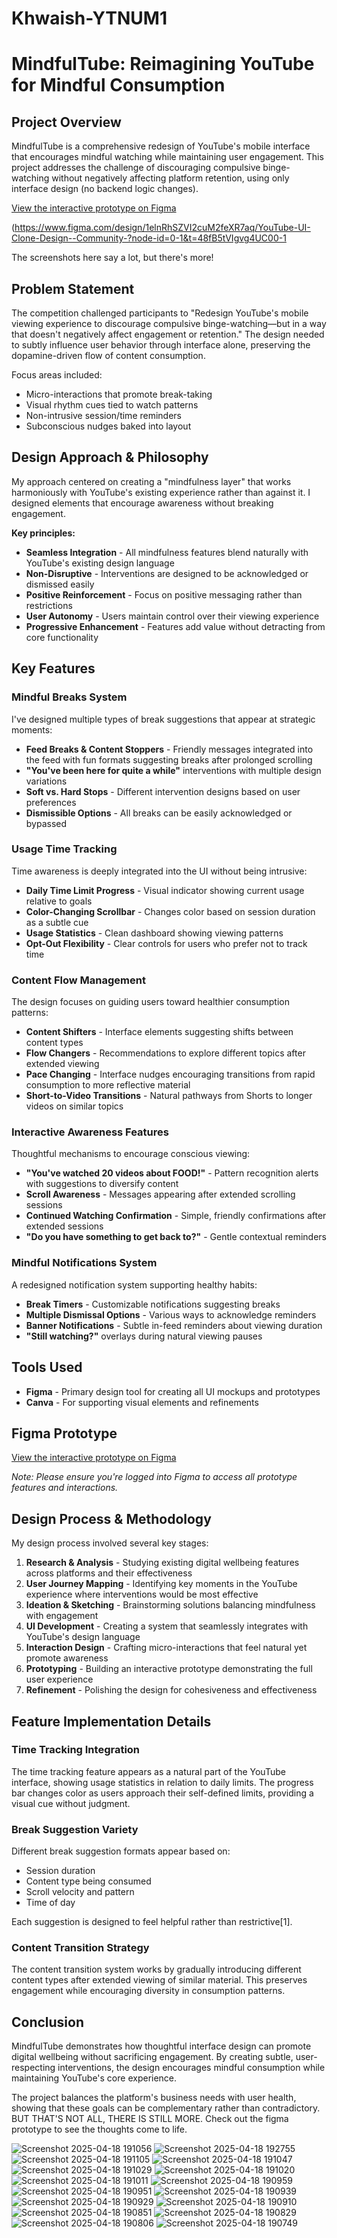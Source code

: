 # Khwaish-YTNUM1

# MindfulTube: Reimagining YouTube for Mindful Consumption

## Project Overview

MindfulTube is a comprehensive redesign of YouTube's mobile interface that encourages mindful watching while maintaining user engagement. This project addresses the challenge of discouraging compulsive binge-watching without negatively affecting platform retention, using only interface design (no backend logic changes).

[View the interactive prototype on Figma]((https://www.figma.com/design/1elnRhSZVI2cuM2feXR7aq/YouTube-UI-Clone-Design--Community-?node-id=0-1&t=48fB5tVIgvg4UC00-1))

(https://www.figma.com/design/1elnRhSZVI2cuM2feXR7aq/YouTube-UI-Clone-Design--Community-?node-id=0-1&t=48fB5tVIgvg4UC00-1

The screenshots here say a lot, but there's more!

## Problem Statement

The competition challenged participants to "Redesign YouTube's mobile viewing experience to discourage compulsive binge-watching—but in a way that doesn't negatively affect engagement or retention." The design needed to subtly influence user behavior through interface alone, preserving the dopamine-driven flow of content consumption.

Focus areas included:
- Micro-interactions that promote break-taking
- Visual rhythm cues tied to watch patterns
- Non-intrusive session/time reminders
- Subconscious nudges baked into layout

## Design Approach & Philosophy

My approach centered on creating a "mindfulness layer" that works harmoniously with YouTube's existing experience rather than against it. I designed elements that encourage awareness without breaking engagement.

**Key principles:**

- **Seamless Integration** - All mindfulness features blend naturally with YouTube's existing design language
- **Non-Disruptive** - Interventions are designed to be acknowledged or dismissed easily
- **Positive Reinforcement** - Focus on positive messaging rather than restrictions
- **User Autonomy** - Users maintain control over their viewing experience
- **Progressive Enhancement** - Features add value without detracting from core functionality

## Key Features

### Mindful Breaks System

I've designed multiple types of break suggestions that appear at strategic moments:

- **Feed Breaks & Content Stoppers** - Friendly messages integrated into the feed with fun formats suggesting breaks after prolonged scrolling
- **"You've been here for quite a while"** interventions with multiple design variations
- **Soft vs. Hard Stops** - Different intervention designs based on user preferences
- **Dismissible Options** - All breaks can be easily acknowledged or bypassed

### Usage Time Tracking

Time awareness is deeply integrated into the UI without being intrusive:

- **Daily Time Limit Progress** - Visual indicator showing current usage relative to goals
- **Color-Changing Scrollbar** - Changes color based on session duration as a subtle cue
- **Usage Statistics** - Clean dashboard showing viewing patterns
- **Opt-Out Flexibility** - Clear controls for users who prefer not to track time

### Content Flow Management

The design focuses on guiding users toward healthier consumption patterns:

- **Content Shifters** - Interface elements suggesting shifts between content types
- **Flow Changers** - Recommendations to explore different topics after extended viewing
- **Pace Changing** - Interface nudges encouraging transitions from rapid consumption to more reflective material
- **Short-to-Video Transitions** - Natural pathways from Shorts to longer videos on similar topics

### Interactive Awareness Features

Thoughtful mechanisms to encourage conscious viewing:

- **"You've watched 20 videos about FOOD!"** - Pattern recognition alerts with suggestions to diversify content
- **Scroll Awareness** - Messages appearing after extended scrolling sessions
- **Continued Watching Confirmation** - Simple, friendly confirmations after extended sessions
- **"Do you have something to get back to?"** - Gentle contextual reminders

### Mindful Notifications System

A redesigned notification system supporting healthy habits:

- **Break Timers** - Customizable notifications suggesting breaks
- **Multiple Dismissal Options** - Various ways to acknowledge reminders
- **Banner Notifications** - Subtle in-feed reminders about viewing duration
- **"Still watching?"** overlays during natural viewing pauses

## Tools Used

- **Figma** - Primary design tool for creating all UI mockups and prototypes
- **Canva** - For supporting visual elements and refinements

## Figma Prototype

[View the interactive prototype on Figma]([https://figma.com/file/yourlink](https://www.figma.com/design/1elnRhSZVI2cuM2feXR7aq/YouTube-UI-Clone-Design--Community-?node-id=0-1&t=48fB5tVIgvg4UC00-1))

*Note: Please ensure you're logged into Figma to access all prototype features and interactions.*

## Design Process & Methodology

My design process involved several key stages:

1. **Research & Analysis** - Studying existing digital wellbeing features across platforms and their effectiveness
2. **User Journey Mapping** - Identifying key moments in the YouTube experience where interventions would be most effective
3. **Ideation & Sketching** - Brainstorming solutions balancing mindfulness with engagement
4. **UI Development** - Creating a system that seamlessly integrates with YouTube's design language
5. **Interaction Design** - Crafting micro-interactions that feel natural yet promote awareness
6. **Prototyping** - Building an interactive prototype demonstrating the full user experience
7. **Refinement** - Polishing the design for cohesiveness and effectiveness

## Feature Implementation Details

### Time Tracking Integration

The time tracking feature appears as a natural part of the YouTube interface, showing usage statistics in relation to daily limits. The progress bar changes color as users approach their self-defined limits, providing a visual cue without judgment.

### Break Suggestion Variety

Different break suggestion formats appear based on:
- Session duration
- Content type being consumed
- Scroll velocity and pattern
- Time of day

Each suggestion is designed to feel helpful rather than restrictive[1].

### Content Transition Strategy

The content transition system works by gradually introducing different content types after extended viewing of similar material. This preserves engagement while encouraging diversity in consumption patterns.

## Conclusion

MindfulTube demonstrates how thoughtful interface design can promote digital wellbeing without sacrificing engagement. By creating subtle, user-respecting interventions, the design encourages mindful consumption while maintaining YouTube's core experience.

The project balances the platform's business needs with user health, showing that these goals can be complementary rather than contradictory. BUT THAT'S NOT ALL, THERE IS STILL MORE.
Check out the figma prototype to see the thoughts come to life.

![Screenshot 2025-04-18 191056](https://github.com/user-attachments/assets/04e539a8-04a5-41cf-b6e8-052f19054fa2)
![Screenshot 2025-04-18 192755](https://github.com/user-attachments/assets/c34487bb-c674-4ac5-86eb-f9f81e95b16f)
![Screenshot 2025-04-18 191105](https://github.com/user-attachments/assets/995ab861-3043-45b6-a1e5-99277f2beafa)
![Screenshot 2025-04-18 191047](https://github.com/user-attachments/assets/3761e6e8-9830-4504-a011-debfd35f7a26)
![Screenshot 2025-04-18 191029](https://github.com/user-attachments/assets/51c61790-3ec0-4494-b1ad-5153582f942a)
![Screenshot 2025-04-18 191020](https://github.com/user-attachments/assets/8166b21c-0124-4fc3-a9ef-2c25dd737409)
![Screenshot 2025-04-18 191011](https://github.com/user-attachments/assets/a9e1532f-59fb-4b9e-8705-8b4c0f1eb617)
![Screenshot 2025-04-18 190959](https://github.com/user-attachments/assets/45d7a1bd-bc6e-453c-a178-0876b3b1bdb2)
![Screenshot 2025-04-18 190951](https://github.com/user-attachments/assets/148b06ef-2646-46c7-b159-8863aabd397a)
![Screenshot 2025-04-18 190939](https://github.com/user-attachments/assets/d741b46a-c6e1-4ae2-8fbf-3c852dc246c6)
![Screenshot 2025-04-18 190929](https://github.com/user-attachments/assets/6595eb6c-9c3d-435b-ba97-af00238665a4)
![Screenshot 2025-04-18 190910](https://github.com/user-attachments/assets/1c7098f6-5e9b-40b7-a04a-d1fdf7b8a2b5)
![Screenshot 2025-04-18 190851](https://github.com/user-attachments/assets/c00ed9ab-ac6a-4e92-9b55-3b90bb73bbbe)
![Screenshot 2025-04-18 190829](https://github.com/user-attachments/assets/a7dd109f-ac36-445d-9dc1-9cae32d90aca)
![Screenshot 2025-04-18 190806](https://github.com/user-attachments/assets/0882fe78-069b-4de0-bba8-48c563f43122)
![Screenshot 2025-04-18 190749](https://github.com/user-attachments/assets/20388c9c-d38a-41b2-a1f4-a4791241fb85)

